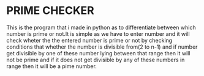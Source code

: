 # PRIME CHECKER

This is the program that i made in python as to differentiate between which number is prime or not.It is simple as we have to enter number and it will check wheter the the entered number is prime or not by checking conditions that whether the number is divisible from(2 to n-1) and if number get divisible by one of these number lying between that range then it will not be prime and if it does not get divisible by any of these numbers in range then it will be a pime number.
